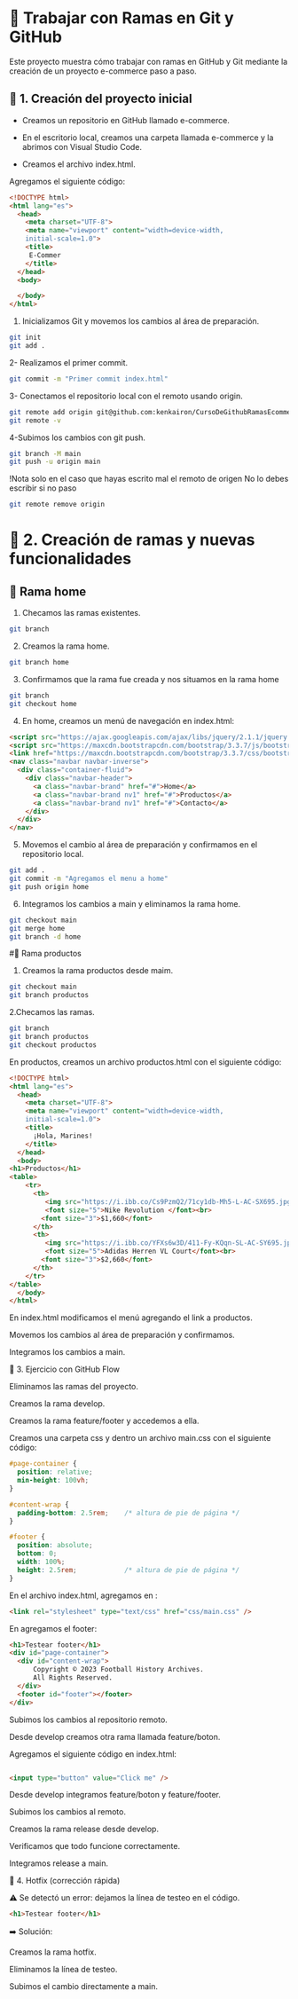 # 🚀 Trabajar con Ramas en Git y GitHub

Este proyecto muestra cómo trabajar con ramas en GitHub y Git mediante la creación de un proyecto e-commerce paso a paso.

## 📌 1. Creación del proyecto inicial

- Creamos un repositorio en GitHub llamado e-commerce.

- En el escritorio local, creamos una carpeta llamada e-commerce y la abrimos con Visual Studio Code.

- Creamos el archivo index.html.

Agregamos el siguiente código:

```html
<!DOCTYPE html>
<html lang="es">
  <head>
    <meta charset="UTF-8">
    <meta name="viewport" content="width=device-width,
    initial-scale=1.0">
    <title>
     E-Commer
    </title>
  </head>
  <body>

  </body>
</html>

```
1. Inicializamos Git y movemos los cambios al área de preparación.
```sh
git init
git add .
```
2- Realizamos el primer commit.
```sh
git commit -m "Primer commit index.html"
```
3- Conectamos el repositorio local con el remoto usando origin.
```sh
git remote add origin git@github.com:kenkairon/CursoDeGithubRamasEcommerce.git
git remote -v
```
4-Subimos los cambios con git push.
```sh
git branch -M main
git push -u origin main
```
!Nota solo en el caso que hayas escrito mal el remoto de origen No lo debes escribir si no paso
```sh
git remote remove origin
```
# 📌 2. Creación de ramas y nuevas funcionalidades
## 🔹 Rama home

1. Checamos las ramas existentes.
```sh
git branch 
```
2. Creamos la rama home.
```sh
git branch home
```
3. Confirmamos que la rama fue creada y nos situamos en la rama home
```sh
git branch
git checkout home
```

4. En home, creamos un menú de navegación en index.html:

```html
<script src="https://ajax.googleapis.com/ajax/libs/jquery/2.1.1/jquery.min.js"></script>
<script src="https://maxcdn.bootstrapcdn.com/bootstrap/3.3.7/js/bootstrap.min.js"></script>
<link href="https://maxcdn.bootstrapcdn.com/bootstrap/3.3.7/css/bootstrap.min.css" rel="stylesheet"/>
<nav class="navbar navbar-inverse">
  <div class="container-fluid">
    <div class="navbar-header">
      <a class="navbar-brand" href="#">Home</a>
      <a class="navbar-brand nv1" href="#">Productos</a>
      <a class="navbar-brand nv1" href="#">Contacto</a>
    </div>
  </div>
</nav>

```
5. Movemos el cambio al área de preparación y confirmamos en el repositorio local.
```sh
git add .
git commit -m "Agregamos el menu a home"
git push origin home
```
6. Integramos los cambios a main y eliminamos la rama home.
```sh 
git checkout main
git merge home
git branch -d home
```

#🔹 Rama productos

1. Creamos la rama productos desde maim.
```sh
git checkout main
git branch productos
```
2.Checamos las ramas.
```sh
git branch
git branch productos
git checkout productos
```
En productos, creamos un archivo productos.html con el siguiente código:

```html
<!DOCTYPE html>
<html lang="es">
  <head>
    <meta charset="UTF-8">
    <meta name="viewport" content="width=device-width,
    initial-scale=1.0">
    <title>
      ¡Hola, Marines!
    </title>
  </head>
  <body>
<h1>Productos</h1>
<table>
    <tr>
      <th>
         <img src="https://i.ibb.co/Cs9PzmQ2/71cy1db-Mh5-L-AC-SX695.jpg" width="300" height="150"  /><br>
         <font size="5">Nike Revolution </font><br>
        <font size="3">$1,660</font>
      </th>
      <th>
         <img src="https://i.ibb.co/YFXs6w3D/411-Fy-KQqn-SL-AC-SY695.jpg" width="300" height="150" /><br>
         <font size="5">Adidas Herren VL Court</font><br>
        <font size="3">$2,660</font>
      </th>
    </tr>
</table>
  </body>
</html>

```
En index.html modificamos el menú agregando el link a productos.

Movemos los cambios al área de preparación y confirmamos.

Integramos los cambios a main.

📌 3. Ejercicio con GitHub Flow

Eliminamos las ramas del proyecto.

Creamos la rama develop.

Creamos la rama feature/footer y accedemos a ella.

Creamos una carpeta css y dentro un archivo main.css con el siguiente código:

```css
#page-container {
  position: relative;
  min-height: 100vh;
}

#content-wrap {
  padding-bottom: 2.5rem;    /* altura de pie de página */
}

#footer {
  position: absolute;
  bottom: 0;
  width: 100%;
  height: 2.5rem;            /* altura de pie de página */
}

```
En el archivo index.html, agregamos en <head>:

```html
<link rel="stylesheet" type="text/css" href="css/main.css" />

```
En <body> agregamos el footer:
```html
<h1>Testear footer</h1>
<div id="page-container">
  <div id="content-wrap">
      Copyright © 2023 Football History Archives.
      All Rights Reserved.
  </div>
  <footer id="footer"></footer>
</div>
```
Subimos los cambios al repositorio remoto.

Desde develop creamos otra rama llamada feature/boton.

Agregamos el siguiente código en index.html:

```html

<input type="button" value="Click me" />

```
Desde develop integramos feature/boton y feature/footer.

Subimos los cambios al remoto.

Creamos la rama release desde develop.

Verificamos que todo funcione correctamente.

Integramos release a main.

📌 4. Hotfix (corrección rápida)

⚠️ Se detectó un error: dejamos la línea de testeo en el código.

```html
<h1>Testear footer</h1>

```
➡️ Solución:

Creamos la rama hotfix.

Eliminamos la línea de testeo.

Subimos el cambio directamente a main.